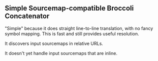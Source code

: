 Simple Sourcemap-compatible Broccoli Concatenator
-------------------------------------------------

"Simple" because it does straight line-to-line translation, with no
fancy symbol mapping. This is fast and still provides useful
resolution.


It discovers input sourcemaps in relative URLs.

It doesn't yet handle input sourcemaps that are inline.

